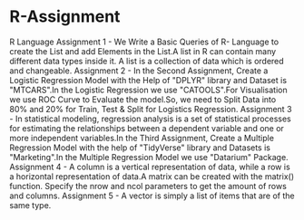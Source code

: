 # R-Assignment
R Language
Assignment 1 - We Write a Basic Queries of R- Language to create the List and add Elements in the List.A list in R can contain many different data types inside it. A list is a collection of data which is ordered and changeable.
Assignment 2 - In the Second Assignment, Create a Logistic Regression Model with the Help of "DPLYR" library and Dataset is "MTCARS".In the Logistic Regression we use "CATOOLS".For Visualisation we use ROC Curve to Evaluate the model.So, we need to Split Data into 80% and 20% for Train, Test & Split for Logistics Regression.
Assignment 3 - In statistical modeling, regression analysis is a set of statistical processes for estimating the relationships between a dependent variable and one or more independent variables.In the Third Assignment, Create a Multiple Regression Model with the help of "TidyVerse" library and Datasets is "Marketing".In the Multiple Regression Model we use "Datarium" Package.
Assignment 4 - A column is a vertical representation of data, while a row is a horizontal representation of data.A matrix can be created with the matrix() function. Specify the nrow and ncol parameters to get the amount of rows and columns.
Assignment 5 - A vector is simply a list of items that are of the same type.
